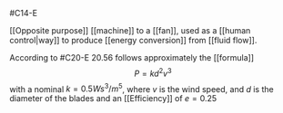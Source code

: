 #C14-E 

[[Opposite purpose]] [[machine]] to a [[fan]], used as a [[human control|way]] to produce [[energy conversion]] from [[fluid flow]].

According to #C20-E 20.56 follows approximately the [[formula]] $$P=kd^2v^3$$
with a nominal $k=0.5 W s^3 / m^5$, where $v$ is the wind speed, and $d$ is the diameter of the blades and an [[Efficiency]] of $e=0.25$
